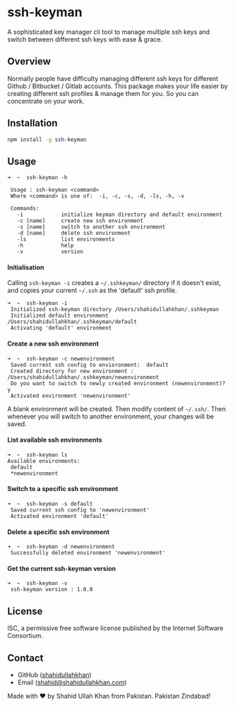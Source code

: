 ssh-keyman
=====

A sophisticated key manager cli tool to manage multiple ssh keys and switch between different ssh keys with ease & grace.

Overview
--------

Normally people have difficulty managing different ssh keys for different Github / Bitbucket / Gitlab accounts. This package makes your life easier by creating different ssh profiles & manage them for you. So you can concentrate on your work.


Installation
------------

``` sh
npm install -g ssh-keyman
```

Usage
-----

```
➜  ~  ssh-keyman -h

 Usage : ssh-keyman <command>
 Where <command> is one of:  -i, -c, -s, -d, -ls, -h, -v 

 Commands:
   -i            initialize keyman directory and default environment
   -c [name]     create new ssh environment
   -s [name]     switch to another ssh environment
   -d [name]     delete ssh environment
   -ls           list environments
   -h            help
   -v            version
```

#### Initialisation

Calling `ssh-keyman -i` creates a `~/.sshkeyman/` directory if it doesn't exist,
and copies your current `~/.ssh` as the 'default' ssh profile.
```
➜  ~  ssh-keyman -i
 Initialized ssh-keyman directory /Users/shahidullahkhan/.sshkeyman
 Initialized default environment /Users/shahidullahkhan/.sshkeyman/default
 Activating 'default' environment
```

#### Create a new ssh environment

```
➜  ~  ssh-keyman -c newenvironment
 Saved current ssh config to envioronment:  default
 Created directory for new environment :  /Users/shahidullahkhan/.sshkeyman/newenvironment
 Do you want to switch to newly created environment (newenvironment)? y
 Activated environment 'newenvironment'
```

A blank environment will be created. Then modify content of `~/.ssh/`. Then whenever you will switch to another environment, your changes will be saved.

#### List available ssh environments

```
➜  ~  ssh-keyman ls 
Available environments:
 default
 *newenvironment
```

#### Switch to a specific ssh environment 

```
➜  ~  ssh-keyman -s default
 Saved current ssh config to 'newenvironment'
 Activated environment 'default'
```

#### Delete a specific ssh environment 

```
➜  ~  ssh-keyman -d newenvironment
 Successfully deleted environment 'newenvironment'
```

#### Get the current ssh-keyman version 

```
➜  ~  ssh-keyman -v
 ssh-keyman version : 1.0.0
```
License
-------
ISC, a permissive free software license published by the Internet Software Consortium.

Contact
-------

* GitHub ([shahidullahkhan](http://github.com/shahidullahkhankhattak))
* Email ([shahid@shahidullahkhan.com](mailto:shahid@shahidullahkhan.com))

Made with ❤️ by Shahid Ullah Khan from Pakistan. Pakistan Zindabad!
